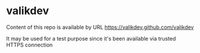 # valikdev
Content of this repo is available by URL https://valikdev.github.com/valikdev

It may be used for a test purpose since it's been available via trusted HTTPS connection
